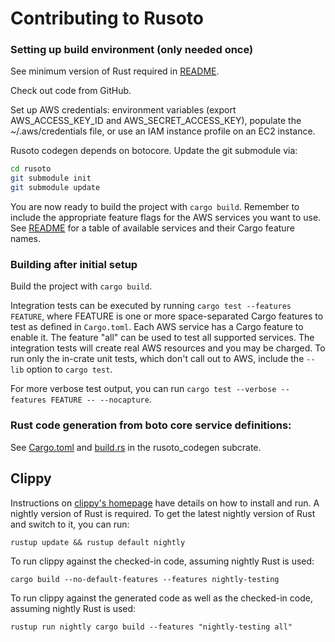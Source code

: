 # Contributing to Rusoto

### Setting up build environment (only needed once)

See minimum version of Rust required in [README](README.md).

Check out code from GitHub.

Set up AWS credentials: environment variables (export AWS_ACCESS_KEY_ID and
AWS_SECRET_ACCESS_KEY), populate the ~/.aws/credentials file, or use an
IAM instance profile on an EC2 instance.

Rusoto codegen depends on botocore.  Update the git submodule via:

``` bash
cd rusoto
git submodule init
git submodule update
```

You are now ready to build the project with `cargo build`.
Remember to include the appropriate feature flags for the AWS services you want to use.
See [README](README.md) for a table of available services and their Cargo feature names.

### Building after initial setup

Build the project with `cargo build`.

Integration tests can be executed by running `cargo test --features FEATURE`, where FEATURE is one or more space-separated Cargo features to test as defined in `Cargo.toml`.
Each AWS service has a Cargo feature to enable it.
The feature "all" can be used to test all supported services.
The integration tests will create real AWS resources and you may be charged.
To run only the in-crate unit tests, which don't call out to AWS, include the `--lib` option to `cargo test`.

For more verbose test output, you can run `cargo test --verbose --features FEATURE -- --nocapture`.

### Rust code generation from boto core service definitions:

See [Cargo.toml](codegen/Cargo.toml) and [build.rs](codegen/build.rs) in the
rusoto_codegen subcrate.

## Clippy

Instructions on [clippy's homepage](https://github.com/Manishearth/rust-clippy) have details on how to install and run.
A nightly version of Rust is required.  To get the latest nightly version of Rust and switch to it, you can run:

`rustup update && rustup default nightly`

To run clippy against the checked-in code, assuming nightly Rust is used:

`cargo build --no-default-features --features nightly-testing`

To run clippy against the generated code as well as the checked-in code, assuming nightly Rust is used:

`rustup run nightly cargo build --features "nightly-testing all"`

